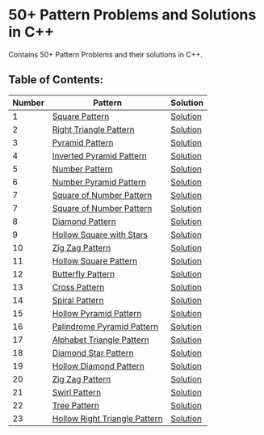 
# 50+ Pattern Problems and Solutions in C++

Contains 50+ Pattern Problems and their solutions in C++.


## Table of Contents:

|      Number  |      Pattern  | Solution      | 
| ------------- | ------------- | ------------- |
|1| [Square Pattern](https://github.com/ManasiTilak/50-Pattern-Problems-With-Solutions/blob/main/square_pattern.txt)  | [Solution](https://github.com/ManasiTilak/50-Pattern-Problems-With-Solutions/blob/main/square_pattern.cpp)  | 
|2| [Right Triangle Pattern](https://github.com/ManasiTilak/50-Pattern-Problems-With-Solutions/blob/main/2.right_triangle_pattern.txt)  | [Solution](https://github.com/ManasiTilak/50-Pattern-Problems-With-Solutions/blob/main/2.right_triangle_pattern.cpp)  | 
|3| [Pyramid Pattern](https://github.com/ManasiTilak/50-Pattern-Problems-With-Solutions/blob/main/3.pyramid_pattern.txt)  | [Solution](https://github.com/ManasiTilak/50-Pattern-Problems-With-Solutions/blob/main/3.pyramid_pattern.cpp)  | 
|4| [Inverted Pyramid Pattern](https://github.com/ManasiTilak/50-Pattern-Problems-With-Solutions/blob/main/4.inverted_pyramid_pattern.txt)  | [Solution](https://github.com/ManasiTilak/50-Pattern-Problems-With-Solutions/blob/main/4.inverted_pyramid_pattern.cpp)  | 
|5| [Number Pattern](https://github.com/ManasiTilak/50-Pattern-Problems-With-Solutions/blob/main/5.number_pattern.txt)  | [Solution](https://github.com/ManasiTilak/50-Pattern-Problems-With-Solutions/blob/main/5.number_pattern.cpp)  | 
|6| [Number Pyramid Pattern](https://github.com/ManasiTilak/50-Pattern-Problems-With-Solutions/blob/main/6.number_pyramid_pattern.txt)  | [Solution](https://github.com/ManasiTilak/50-Pattern-Problems-With-Solutions/blob/main/6.number_pyramid_pattern.cpp)  |
|7| [Square of Number Pattern](https://github.com/ManasiTilak/50-Pattern-Problems-With-Solutions/blob/main/7.square_of_numbers_pattern.txt)  | [Solution](https://github.com/ManasiTilak/50-Pattern-Problems-With-Solutions/blob/main/7.square_of_numbers_pattern.cpp)  | 
|7| [Square of Number Pattern](https://github.com/ManasiTilak/50-Pattern-Problems-With-Solutions/blob/main/7.square_of_numbers_pattern.txt)  | [Solution](https://github.com/ManasiTilak/50-Pattern-Problems-With-Solutions/blob/main/7.square_of_numbers_pattern.cpp)  | 
|8| [Diamond Pattern](https://github.com/ManasiTilak/50-Pattern-Problems-With-Solutions/blob/main/8.diamond_pattern.txt)  | [Solution](https://github.com/ManasiTilak/50-Pattern-Problems-With-Solutions/blob/main/8.diamond_pattern.cpp)  | 
|9| [Hollow Square with Stars](https://github.com/ManasiTilak/50-Pattern-Problems-With-Solutions/blob/main/9.hollow_square_with_stars_pattern.txt)  | [Solution](https://github.com/ManasiTilak/50-Pattern-Problems-With-Solutions/blob/main/9.hollow_square_with_stars_pattern.cpp)  | 
|10| [Zig Zag Pattern](https://github.com/ManasiTilak/50-Pattern-Problems-With-Solutions/blob/main/10.zigzag_star_pattern.txt)  | [Solution](https://github.com/ManasiTilak/50-Pattern-Problems-With-Solutions/blob/main/10.zigzag_star_pattern.cpp)  | 
|11| [Hollow Square Pattern](https://github.com/ManasiTilak/50-Pattern-Problems-With-Solutions/blob/main/11.hollow_square_pattern.txt)  | [Solution](https://github.com/ManasiTilak/50-Pattern-Problems-With-Solutions/blob/main/11.hollow_square_pattern.cpp)  | 
|12| [Butterfly Pattern](https://github.com/ManasiTilak/50-Pattern-Problems-With-Solutions/blob/main/12.butterfly_pattern.txt)  | [Solution](https://github.com/ManasiTilak/50-Pattern-Problems-With-Solutions/blob/main/12.butterfly_pattern.cpp)  | 
|13| [Cross Pattern](https://github.com/ManasiTilak/50-Pattern-Problems-With-Solutions/blob/main/13.cross_pattern.txt)  | [Solution](https://github.com/ManasiTilak/50-Pattern-Problems-With-Solutions/blob/main/13.cross_pattern.cpp)  |
|14| [Spiral Pattern](https://github.com/ManasiTilak/50-Pattern-Problems-With-Solutions/blob/main/14.spiral_pattern.txt)  | [Solution](https://github.com/ManasiTilak/50-Pattern-Problems-With-Solutions/blob/main/14.spiral_pattern.cpp)  | 
|15| [Hollow Pyramid Pattern](https://github.com/ManasiTilak/50-Pattern-Problems-With-Solutions/blob/main/15.hollow_pyramid_pattern.txt)  | [Solution](https://github.com/ManasiTilak/50-Pattern-Problems-With-Solutions/blob/main/15.hollow_pyramid_pattern.cpp)  | 
|16| [Palindrome Pyramid Pattern](https://github.com/ManasiTilak/50-Pattern-Problems-With-Solutions/blob/main/16.palindrome_pyramid_pattern.txt)  | [Solution](https://github.com/ManasiTilak/50-Pattern-Problems-With-Solutions/blob/main/16.palindrome_pyramid_pattern.cpp)  | 
|17| [Alphabet Triangle Pattern](https://github.com/ManasiTilak/50-Pattern-Problems-With-Solutions/blob/main/17.alphabet_triangle_pattern.txt)  | [Solution](https://github.com/ManasiTilak/50-Pattern-Problems-With-Solutions/blob/main/17.alphabet_triangle_pattern.cpp)  | 
|18| [Diamond Star Pattern](https://github.com/ManasiTilak/50-Pattern-Problems-With-Solutions/blob/main/18.diamond_star_pattern.txt)  | [Solution](https://github.com/ManasiTilak/50-Pattern-Problems-With-Solutions/blob/main/18.diamond_star_pattern.cpp)  | 
|19| [Hollow Diamond Pattern](https://github.com/ManasiTilak/50-Pattern-Problems-With-Solutions/blob/main/19.hollow_diamond_pattern.txt)  | [Solution](https://github.com/ManasiTilak/50-Pattern-Problems-With-Solutions/blob/main/19.hollow_diamond_pattern.cpp)  | 
|20| [Zig Zag Pattern](https://github.com/ManasiTilak/50-Pattern-Problems-With-Solutions/blob/main/20.zigzag_pattern.txt)  | [Solution](https://github.com/ManasiTilak/50-Pattern-Problems-With-Solutions/blob/main/20.zigzag_pattern.cpp)  | 
|21| [Swirl Pattern](https://github.com/ManasiTilak/50-Pattern-Problems-With-Solutions/blob/main/21%2Cswirl_pattern.txt)  | [Solution](https://github.com/ManasiTilak/50-Pattern-Problems-With-Solutions/blob/main/21.swirl_pattern.cpp)  | 
|22| [Tree Pattern](https://github.com/ManasiTilak/50-Pattern-Problems-With-Solutions/blob/main/22.tree_pattern.txt)  | [Solution](https://github.com/ManasiTilak/50-Pattern-Problems-With-Solutions/blob/main/22.tree_pattern.cpp)  | 
|23| [Hollow Right Triangle Pattern](https://github.com/ManasiTilak/50-Pattern-Problems-With-Solutions/blob/main/23.hollow_right_triangle_pattern.txt)  | [Solution](https://github.com/ManasiTilak/50-Pattern-Problems-With-Solutions/blob/main/23.hollow_right_triangle_pattern.cpp)  | 

